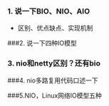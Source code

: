 ### 1. 说一下BIO、NIO、AIO

-  区别、优点缺点、实现机制

###2. 说一下四种IO模型

### 3. nio和netty区别？还有bio

###4. nio多路复用代码口述一下

###5.NIO，Linux网络IO模型五种

